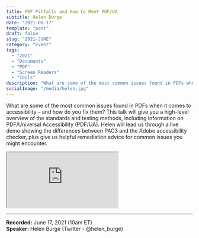 ```yaml
---
title: PDF Pitfalls and How to Meet PDF/UA
subtitle: Helen Burge
date: "2021-06-17"
template: "post"
draft: false
slug: "2021-JUNE"
category: "Event"
tags:
  - "2021"
  - "Documents"
  - "PDF"
  - "Screen Readers"
  - "Tools"
description: "What are some of the most common issues found in PDFs when it comes to accessibility – and how do you fix them? This talk will give you a high-level overview of the standards and testing methods, including information on PDF/Universal Accessibility (PDF/UA). Helen will lead us through a live demo showing the differences between PAC3 and the Adobe accessibility checker, plus give us helpful remediation advice for common issues you might encounter."
socialImage: "/media/helen.jpg"
---
```

What are some of the most common issues found in PDFs when it comes to accessibility – and how do you fix them? This talk will give you a high-level overview of the standards and testing methods, including information on PDF/Universal Accessibility (PDF/UA). Helen will lead us through a live demo showing the differences between PAC3 and the Adobe accessibility checker, plus give us helpful remediation advice for common issues you might encounter.

<iframe title="PDF Pitfalls and How to Meet PDF/UA by Ms. Helen Burge" src="https://www.youtube.com/embed/jXuJ0XkWp1E" allow="accelerometer; autoplay; encrypted-media; gyroscope; picture-in-picture" allowfullscreen></iframe>

-----
<b>Recorded:</b> June 17, 2021 (10am ET)<br>
<b>Speaker:</b> Helen Burge (Twitter - @helen_burge)
